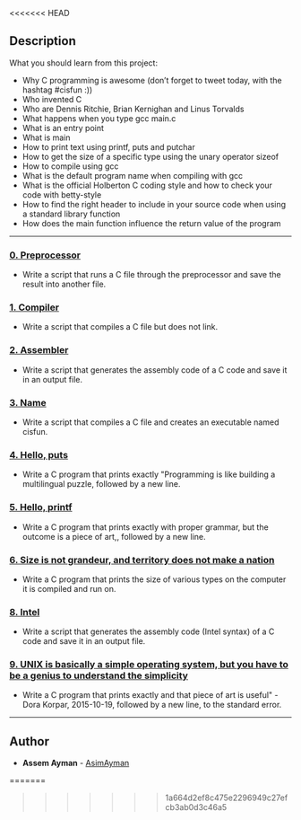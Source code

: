 
<<<<<<< HEAD
## Description
What you should learn from this project:

* Why C programming is awesome (don’t forget to tweet today, with the hashtag #cisfun :))
* Who invented C
* Who are Dennis Ritchie, Brian Kernighan and Linus Torvalds
* What happens when you type gcc main.c
* What is an entry point
* What is main
* How to print text using printf, puts and putchar
* How to get the size of a specific type using the unary operator sizeof
* How to compile using gcc
* What is the default program name when compiling with gcc
* What is the official Holberton C coding style and how to check your code with betty-style
* How to find the right header to include in your source code when using a standard library function
* How does the main function influence the return value of the program

---

### [0. Preprocessor](https://github.com/AsimAyman/alx-low_level_programming/blob/master/0x00-hello_world/0-preprocessor)
* Write a script that runs a C file through the preprocessor and save the result into another file.


### [1. Compiler](https://github.com/AsimAyman/alx-low_level_programming/blob/master/0x00-hello_world/1-compiler)
* Write a script that compiles a C file but does not link.


### [2. Assembler](./2-assembler)
* Write a script that generates the assembly code of a C code and save it in an output file.


### [3. Name](./3-name)
* Write a script that compiles a C file and creates an executable named cisfun.


### [4. Hello, puts](./4-puts.c)
* Write a C program that prints exactly "Programming is like building a multilingual puzzle, followed by a new line.


### [5. Hello, printf](./5-printf.c)
* Write a C program that prints exactly with proper grammar, but the outcome is a piece of art,, followed by a new line.


### [6. Size is not grandeur, and territory does not make a nation](./6-size.c)
* Write a C program that prints the size of various types on the computer it is compiled and run on.


### [8. Intel](./100-intel)
* Write a script that generates the assembly code (Intel syntax) of a C code and save it in an output file.


### [9. UNIX is basically a simple operating system, but you have to be a genius to understand the simplicity](./101-quote.c)
* Write a C program that prints exactly and that piece of art is useful" - Dora Korpar, 2015-10-19, followed by a new line, to the standard error.


---

## Author
* **Assem Ayman** - [AsimAyman](https://github.com/AsimAyman)

=======
>>>>>>> 1a664d2ef8c475e2296949c27efcb3ab0d3c46a5
